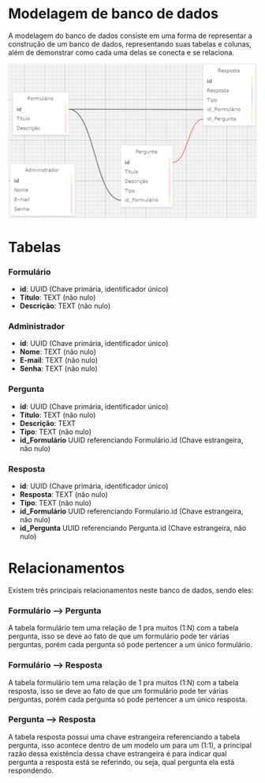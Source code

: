 # Modelagem de banco de dados

A modelagem do banco de dados consiste em uma forma de representar a construção de um banco de dados, representando suas tabelas e colunas, além de demonstrar como cada uma delas se conecta e se relaciona.

![](db_model.png)

# Tabelas

### Formulário

- **id**: UUID (Chave primária, identificador único)
- **Título**: TEXT (não nulo)
- **Descrição**: TEXT (não nulo)

### Administrador

- **id**: UUID (Chave primária, identificador único)
- **Nome**: TEXT (não nulo)
- **E-mail**: TEXT (não nulo)
- **Senha**: TEXT (não nulo)

### Pergunta

- **id**: UUID (Chave primária, identificador único)
- **Título**: TEXT (não nulo)
- **Descrição**: TEXT
- **Tipo**: TEXT (não nulo)
- **id_Formulário** UUID referenciando Formulário.id (Chave estrangeira, não nulo)

### Resposta

- **id**: UUID (Chave primária, identificador único)
- **Resposta**: TEXT (não nulo)
- **Tipo**: TEXT (não nulo)
- **id_Formulário** UUID referenciando Formulário.id (Chave estrangeira, não nulo)
- **id_Pergunta** UUID referenciando Pergunta.id (Chave estrangeira, não nulo)


# Relacionamentos

Existem três principais relacionamentos neste banco de dados, sendo eles:

### Formulário --> Pergunta

A tabela formulário tem uma relação de 1 pra muitos (1:N) com a tabela pergunta, isso se deve ao fato de que um formulário pode ter várias perguntas, porém cada pergunta só pode pertencer a um único formulário.

### Formulário --> Resposta

A tabela formulário tem uma relação de 1 pra muitos (1:N) com a tabela resposta, isso se deve ao fato de que um formulário pode ter várias perguntas, porém cada pergunta só pode pertencer a um único resposta.

### Pergunta --> Resposta

A tabela resposta possui uma chave estrangeira referenciando a tabela pergunta, isso acontece dentro de um modelo um para um (1:1), a principal razão dessa existência dessa chave estrangeira é para indicar qual pergunta a resposta está se referindo, ou seja, qual pergunta ela está respondendo.
